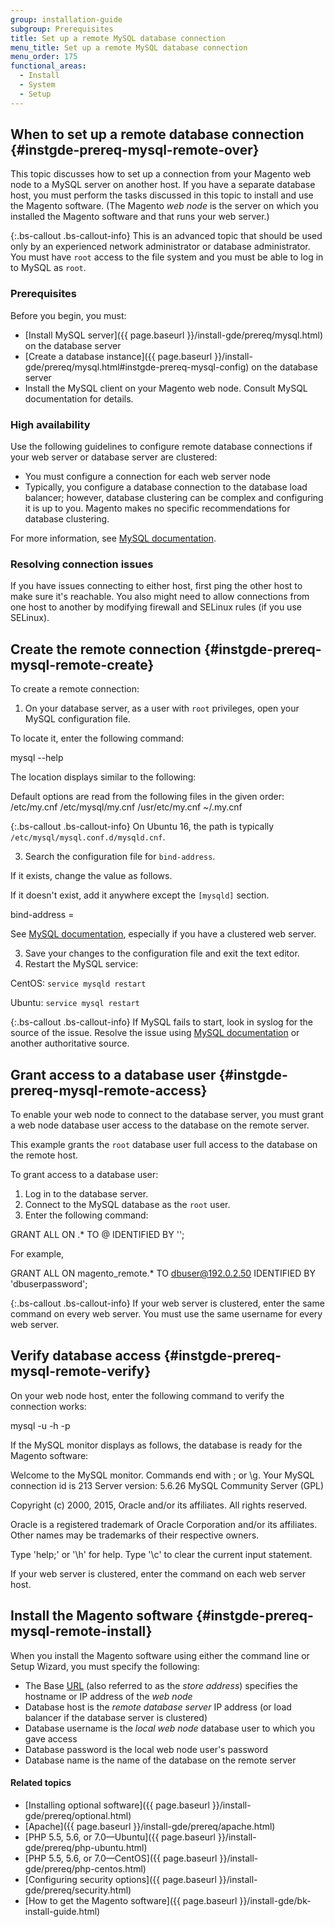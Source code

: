 ```yaml
---
group: installation-guide
subgroup: Prerequisites
title: Set up a remote MySQL database connection
menu_title: Set up a remote MySQL database connection
menu_order: 175
functional_areas:
  - Install
  - System
  - Setup
---
```


## When to set up a remote database connection {#instgde-prereq-mysql-remote-over}

This topic discusses how to set up a connection from your Magento web node to a MySQL server on another host. If you have a separate database host, you must perform the tasks discussed in this topic to install and use the Magento software. (The Magento *web node* is the server on which you installed the Magento software and that runs your web server.)

{:.bs-callout .bs-callout-info}
This is an advanced topic that should be used only by an experienced network administrator or database administrator. You must have `root` access to the file system and you must be able to log in to MySQL as `root`.

### Prerequisites

Before you begin, you must:

* [Install MySQL server]({{ page.baseurl }}/install-gde/prereq/mysql.html) on the database server
* [Create a database instance]({{ page.baseurl }}/install-gde/prereq/mysql.html#instgde-prereq-mysql-config) on the database server
* Install the MySQL client on your Magento web node. Consult MySQL documentation for details.

### High availability

Use the following guidelines to configure remote database connections if your web server or database server are clustered:

* You must configure a connection for each web server node
* Typically, you configure a database connection to the database load balancer; however, database clustering can be complex and configuring it is up to you. Magento makes no specific recommendations for database clustering.

 For more information, see [MySQL documentation](https://dev.mysql.com/doc/refman/5.6/en/mysql-cluster.html).

### Resolving connection issues

If you have issues connecting to either host, first ping the other host to make sure it's reachable. You also might need to allow connections from one host to another by modifying firewall and SELinux rules (if you use SELinux).

## Create the remote connection {#instgde-prereq-mysql-remote-create}

To create a remote connection:

1. On your database server, as a user with `root` privileges, open your MySQL configuration file.

 To locate it, enter the following command:

  mysql --help

 The location displays similar to the following:

  Default options are read from the following files in the given order:
  /etc/my.cnf /etc/mysql/my.cnf /usr/etc/my.cnf ~/.my.cnf

 {:.bs-callout .bs-callout-info}
    On Ubuntu 16, the path is typically `/etc/mysql/mysql.conf.d/mysqld.cnf`.

3. Search the configuration file for `bind-address`.

 If it exists, change the value as follows.

 If it doesn't exist, add it anywhere except the `[mysqld]` section.

  bind-address = <ip address of your Magento web node>

 See [MySQL documentation](https://dev.mysql.com/doc/refman/5.6/en/server-options.html), especially if you have a clustered web server.

3. Save your changes to the configuration file and exit the text editor.
4. Restart the MySQL service:

 CentOS: `service mysqld restart`

 Ubuntu: `service mysql restart`

{:.bs-callout .bs-callout-info}
   If MySQL fails to start, look in syslog for the source of the issue. Resolve the issue using [MySQL documentation](https://dev.mysql.com/doc/refman/5.6/en/server-options.html#option_mysqld_bind-address) or another authoritative source.

## Grant access to a database user {#instgde-prereq-mysql-remote-access}

To enable your web node to connect to the database server, you must grant a web node database user access to the database on the remote server.

This example grants the `root` database user full access to the database on the remote host.

To grant access to a database user:

1. Log in to the database server.
2. Connect to the MySQL database as the `root` user.
3. Enter the following command:

  GRANT ALL ON <local database name>.* TO <remote web node username>@<remote web node server ip address> IDENTIFIED BY '<database user password>';

 For example,

  GRANT ALL ON magento_remote.* TO dbuser@192.0.2.50 IDENTIFIED BY 'dbuserpassword';

{:.bs-callout .bs-callout-info}
  If your web server is clustered, enter the same command on every web server. You must use the same username for every web server.

## Verify database access {#instgde-prereq-mysql-remote-verify}

On your web node host, enter the following command to verify the connection works:

 mysql -u <local database username> -h <database server ip address> -p

If the MySQL monitor displays as follows, the database is ready for the Magento software:

 Welcome to the MySQL monitor.  Commands end with ; or \g.
 Your MySQL connection id is 213
 Server version: 5.6.26 MySQL Community Server (GPL)

 Copyright (c) 2000, 2015, Oracle and/or its affiliates. All rights reserved.

 Oracle is a registered trademark of Oracle Corporation and/or its
 affiliates. Other names may be trademarks of their respective
 owners.

 Type 'help;' or '\h' for help. Type '\c' to clear the current input statement.

If your web server is clustered, enter the command on each web server host.

## Install the Magento software {#instgde-prereq-mysql-remote-install}

When you install the Magento software using either the command line or Setup Wizard, you must specify the following:

* The Base [URL](https://glossary.magento.com/url) (also referred to as the *store address*) specifies the hostname or IP address of the *web node*
* Database host is the *remote database server* IP address (or load balancer if the database server is clustered)
* Database username is the *local web node* database user to which you gave access
* Database password is the local web node user's password
* Database name is the name of the database on the remote server

#### Related topics

* [Installing optional software]({{ page.baseurl }}/install-gde/prereq/optional.html)
* [Apache]({{ page.baseurl }}/install-gde/prereq/apache.html)
* [PHP 5.5, 5.6, or 7.0—Ubuntu]({{ page.baseurl }}/install-gde/prereq/php-ubuntu.html)
* [PHP 5.5, 5.6, or 7.0—CentOS]({{ page.baseurl }}/install-gde/prereq/php-centos.html)
* [Configuring security options]({{ page.baseurl }}/install-gde/prereq/security.html)
* [How to get the Magento software]({{ page.baseurl }}/install-gde/bk-install-guide.html)
